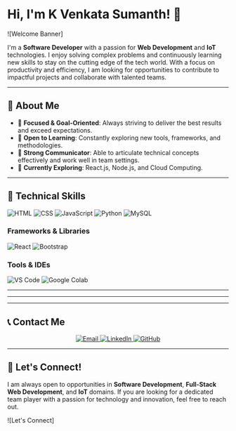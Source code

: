 # Hi, I'm K Venkata Sumanth! 👋

![Welcome Banner]

I'm a **Software Developer** with a passion for **Web Development** and **IoT** technologies. I enjoy solving complex problems and continuously learning new skills to stay on the cutting edge of the tech world. With a focus on productivity and efficiency, I am looking for opportunities to contribute to impactful projects and collaborate with talented teams.

---

## 🚀 About Me
- 🎯 **Focused & Goal-Oriented**: Always striving to deliver the best results and exceed expectations.
- 🌟 **Open to Learning**: Constantly exploring new tools, frameworks, and methodologies.
- 💬 **Strong Communicator**: Able to articulate technical concepts effectively and work well in team settings.
- 🌱 **Currently Exploring**: React.js, Node.js, and Cloud Computing.

---

## 🔧 Technical Skills
![HTML](https://img.shields.io/badge/HTML5-%23E34F26.svg?style=for-the-badge&logo=html5&logoColor=white)
![CSS](https://img.shields.io/badge/CSS3-%231572B6.svg?style=for-the-badge&logo=css3&logoColor=white)
![JavaScript](https://img.shields.io/badge/JavaScript-%23F7DF1E.svg?style=for-the-badge&logo=javascript&logoColor=black)
![Python](https://img.shields.io/badge/Python-%233776AB.svg?style=for-the-badge&logo=python&logoColor=white)
![MySQL](https://img.shields.io/badge/MySQL-%2300f.svg?style=for-the-badge&logo=mysql&logoColor=white)

### Frameworks & Libraries
![React](https://img.shields.io/badge/React-%2361DAFB.svg?style=for-the-badge&logo=react&logoColor=black)
![Bootstrap](https://img.shields.io/badge/Bootstrap-%23563D7C.svg?style=for-the-badge&logo=bootstrap&logoColor=white)

### Tools & IDEs
![VS Code](https://img.shields.io/badge/Visual_Studio_Code-%23007ACC.svg?style=for-the-badge&logo=visual-studio-code&logoColor=white)
![Google Colab](https://img.shields.io/badge/Google_Colab-%23F9AB00.svg?style=for-the-badge&logo=google-colab&logoColor=black)

---


---


---

## 📞 Contact Me
<p align="center">
  <a href="mailto:sumanthkurapati74@gmail.com">
    <img src="https://img.shields.io/badge/Email-%23D14836.svg?style=for-the-badge&logo=gmail&logoColor=white" alt="Email">
  </a>
  <a href="https://www.linkedin.com/in/venkata-sumanth-kurapati-b652b1283">
    <img src="https://img.shields.io/badge/LinkedIn-%230077B5.svg?style=for-the-badge&logo=linkedin&logoColor=white" alt="LinkedIn">
  </a>
  <a href="https://github.com/your-username">
    <img src="https://img.shields.io/badge/GitHub-%23181717.svg?style=for-the-badge&logo=github&logoColor=white" alt="GitHub">
  </a>
</p>

---

## 🎯 Let's Connect!
I am always open to opportunities in **Software Development**, **Full-Stack Web Development**, and **IoT** domains. If you are looking for a dedicated team player with a passion for technology and innovation, feel free to reach out.

![Let's Connect]
